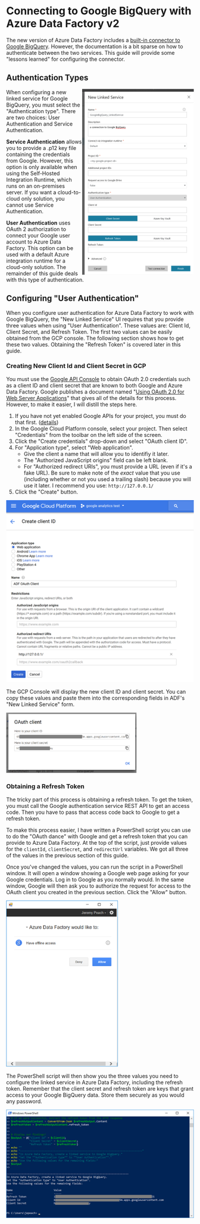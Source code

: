 # Connecting to Google BigQuery with Azure Data Factory v2
The new version of Azure Data Factory includes a
[built-in connector to Google BigQuery](https://docs.microsoft.com/en-us/azure/data-factory/connector-google-bigquery).
However, the documentation is a bit sparse on how to authenticate between the two services.  This guide will provide some "lessons
learned" for configuring the connector.

## Authentication Types
<a href="media/new_linked_service.png" target="_blank"><img align="right" width="300" padding="20" src="media/new_linked_service.png"></a>
When configuring a new linked service for Google BigQuery, you must select the "Authentication type".  There are two choices:
User Authentication and Service Authentication.

**Service Authentication** allows you to provide a .p12 key file containing the credentials from Google.  However, this option is
only available when using the Self-Hosted Integration Runtime, which runs on an on-premises server.  If you want a cloud-to-cloud
only solution, you cannot use Service Authentication.

**User Authentication** uses OAuth 2 authorization to connect your Google user account to Azure Data Factory.  This option can be
used with a default Azure integration runtime for a cloud-only solution.  The remainder of this guide deals with this type of
authentication.

## Configuring "User Authentication"
When you configure user authentication for Azure Data Factory to work with Google BigQuery, the "New Linked Service" UI requires
that you provide three values when using "User Authentication".  These values are:
Client Id, Client Secret, and Refresh Token.  The first two values can be easily obtained from the GCP console.  The following
section shows how to get these two values.  Obtaining the "Refresh Token" is covered later in this guide.

### Creating New Client Id and Client Secret in GCP
You must use the [Google API Console](https://console.developers.google.com/) to obtain OAuth 2.0 credentials such as a
client ID and client secret that are known to both Google and Azure Data Factory.  Google publishes a document named
"[Using OAuth 2.0 for Web Server Applications](https://developers.google.com/identity/protocols/OAuth2WebServer)" that gives all
of the details for this process.  However, to make it easier, I will distill the steps here.

1. If you have not yet enabled Google APIs for your project, you must do that first. ([details](https://developers.google.com/identity/protocols/OAuth2WebServer#prerequisites))
2. In the Google Cloud Platform console, select your project.  Then select "Credentials" from the toolbar on the left side of the screen.
3. Click the "Create credentials" drop-down and select "OAuth client ID".
4. For "Application type", select "Web application".
   - Give the client a name that will allow you to identifiy it later.
   - The "Authorized JavaScript origins" field can be left blank.
   - For "Authorized redirect URIs", you must provide a URL (even if it's a fake URL).  Be sure to make note of the *exact* value that you use (including whether or not you used a trailing slash) because you will use it later.  I recommend you use:  `http://127.0.0.1/`
 5. Click the "Create" button.
 
<a href="media/create_cred_form.png" target="_blank"><img width="550" src="media/create_cred_form.png"></a>
 
The GCP Console will display the new client ID and client secret.  You can copy these values and paste them into the corresponding
fields in ADF's "New Linked Service" form.

<a href="media/oauth_creds.png" target="_blank"><img width="350" src="media/oauth_creds.png"></a>

### Obtaining a Refresh Token
The tricky part of this process is obtaining a refresh token.  To get the token, you must call the Google authentication service
REST API to get an access code.  Then you have to pass that access code back to Google to get a refresh token.

To make this process easier, I have written a PowerShell script you can use to do the "OAuth dance" with Google and get a refresh
token that you can provide to Azure Data Factory.  At the top of the script, just provide values for the `clientId`, `clientSecret`,
and `redirectUrl` variables.  We got all three of the values in the previous section of this guide.

Once you've changed the values, you can run the script in a PowerShell window.  It will open a window showing a Google web page
asking for your Google credentials.  Log in to Google as you normally would.  In the same window, Google will then ask you to
authorize the request for access to the OAuth client you created in the previous section.  Click the "Allow" button.

<a href="media/oauth_window.png" target="_blank"><img width="300" src="media/oauth_window.png"></a>

The PowerShell script will then show you the three values you need to configure the linked service in Azure Data Factory, including
the refresh token.  Remember that the client secret and refresh token are keys that grant access to your Google BigQuery data.
Store them securely as you would any password.

<a href="media/ps-result.png" target="_blank"><img width="600" src="media/ps-result.png"></a>
